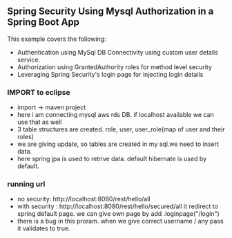 ## Spring Security Using Mysql Authorization in a Spring Boot App

This example covers the following:
- Authentication using MySql DB Connectivity using custom user details service.
- Authorization using GrantedAuthority roles for method level security
- Leveraging Spring Security's login page for injecting login details

### IMPORT to eclipse
- import -> maven project
- here i am connecting mysql aws rds DB. if localhost available we can use that as well
- 3 table structures are created. role, user, user_role(map of user and their roles) 
- we are giving update, so tables are created in my sql.we need to insert data.
- here spring jpa is used to retrive data. default hibernate is used by default.

### running url
- no security: http://localhost:8080/rest/hello/all
- with security : http://localhost:8080/rest/hello/secured/all 
it redirect to spring default page. we can give own page by add .loginpage("/login")
- there is a bug in this proram. when we give correct username / any pass it validates to true.
